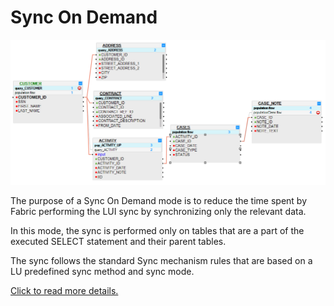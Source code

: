 # Sync On Demand

![](images/sync_on_demand_ex1.png)

The purpose of a Sync On Demand mode is to reduce the time spent by Fabric performing the LUI sync by synchronizing only the relevant data. 

In this mode, the sync is performed only on tables that are a part of the executed SELECT statement and their parent tables. 

The sync follows the standard Sync mechanism rules that are based on a LU predefined sync method and sync mode.

[Click to read more details.](https://support.k2view.com/Academy/articles/14_sync_LU_instance/02_sync_modes.html)